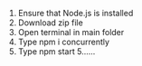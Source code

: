 1. Ensure that Node.js is installed
2. Download zip file
3. Open terminal in main folder
4. Type npm i concurrently
4. Type npm start 
5......
